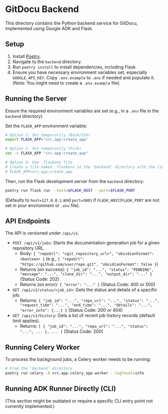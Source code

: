 # GitDocu Backend

This directory contains the Python backend service for GitDocu, implemented using Google ADK and Flask.

## Setup

1.  Install [Poetry](https://python-poetry.org/docs/#installation).
2.  Navigate to the `backend` directory.
3.  Run `poetry install` to install dependencies, including Flask.
4.  Ensure you have necessary environment variables set, especially `GOOGLE_API_KEY`. Copy `.env.example` to `.env` if needed and populate it. (Note: You might need to create a `.env.example` file).

## Running the Server

Ensure the required environment variables are set (e.g., in a `.env` file in the `backend` directory).

Set the `FLASK_APP` environment variable:
```bash
# Option 1: Set temporarily (Bash/Zsh)
export FLASK_APP="src.app:create_app"

# Option 2: Set temporarily (Fish)
set -x FLASK_APP "src.app:create_app"

# Option 3: Use .flaskenv file
# Create a file named .flaskenv in the 'backend' directory with the line:
# FLASK_APP=src.app:create_app
```

Then, run the Flask development server from the `backend` directory:
```bash
poetry run flask run --host=$FLASK_HOST --port=$FLASK_PORT
```
(Defaults to `host=127.0.0.1` and `port=5001` if `FLASK_HOST`/`FLASK_PORT` are not set in your environment or `.env` file).

## API Endpoints

The API is versioned under `/api/v1`.

-   `POST /api/v1/jobs`: Starts the documentation generation job for a given repository URL.
    -   Body: `{ "repoUrl": "<git_repository_url>", "obsidianFormat": <boolean> }` (e.g., `{ "repoUrl": "https://github.com/user/repo.git", "obsidianFormat": false }`)
    -   Returns (on success): `{ "job_id": "...", "status": "PENDING", "message": "...", "clone_dir": "...", "output_dir": "..." }` (Status Code: 202)
    -   Returns (on error): `{ "error": "..." }` (Status Code: 400 or 500)
-   `GET /api/v1/status/<job_id>`: Gets the status and details of a specific job.
    -   Returns: `{ "job_id": "...", "repo_url": "...", "status": "...", "request_time": "...", "end_time": "...", "details": "...", "error_info": {...} }` (Status Code: 200 or 404)
-   `GET /api/v1/history`: Gets a list of recent job history records (default limit applies).
    -   Returns: `[ { "job_id": "...", "repo_url": "...", "status": "...", ... }, ... ]` (Status Code: 200)

## Running Celery Worker

To process the background jobs, a Celery worker needs to be running:

```bash
# From the 'backend' directory
poetry run celery -A src.app.celery_app worker --loglevel=info
```

## Running ADK Runner Directly (CLI)

(This section might be outdated or require a specific CLI entry point not currently implemented.)
<!--
You can still run the ADK process directly via the CLI for testing individual runs without the server:

```bash
# From the root project directory
poetry run python backend/src/git_repo_documentor/main.py <path_to_repo> [options]
```

Refer to `main.py --help` for available command-line options.
-->
